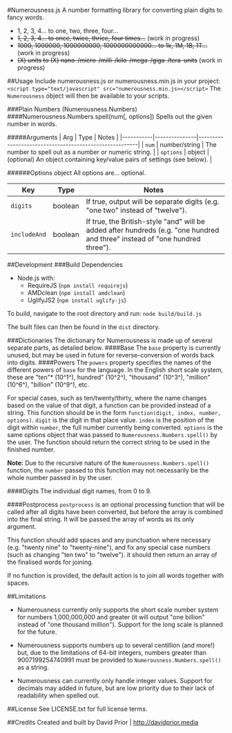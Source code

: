 #Numerousness.js
A number formatting library for converting plain digits to fancy words.

- 1, 2, 3, 4... to one, two, three, four...
- ~~1, 2, 3, 4... to once, twice, thrice, four times...~~ (work in progress)
- ~~1000, 1000000, 1000000000, 1000000000000... to 1k, 1M, 1B, 1T...~~ (work in progress)
- ~~(X) units to (X) nano-/micro-/milli-/kilo-/mega-/giga-/tera-units~~ (work in progress)


##Usage
Include numerousness.js or numerousness.min.js in your project:
`<script type="text/javascript" src="numerousness.min.js></script>`
The `Numerousness` object will then be available to your scripts.

###Plain Numbers (Numerousness.Numbers)
####Numerousness.Numbers.spell(num[, options])
Spells out the given number in words.

#####Arguments
| Arg       | Type          | Notes                                                  |
|-----------|---------------|--------------------------------------------------------|
| `num`     | number/string | The number to spell out as a number or numeric string. |
| `options` | object        | (optional) An object containing key/value pairs of settings (see below).      |

######Options object
All options are... optional.

| Key          | Type    | Notes                                                                         |
|--------------|---------|-------------------------------------------------------------------------------|
| `digits`     | boolean | If true, output will be separate digits (e.g. "one two" instead of "twelve"). |
| `includeAnd` | boolean | If true, the British-style "and" will be added after hundreds (e.g. "one hundred and three" instead of "one hundred three"). |


##Development
###Build Dependencies
- Node.js with:
  - RequireJS (`npm install requirejs`)
  - AMDclean (`npm install amdclean`)
  - UglifyJS2 (`npm install uglify-js`)

To build, navigate to the root directory and run:
```node build/build.js```

The built files can then be found in the `dist` directory.

###Dictionaries
The dictionary for Numerousness is made up of several separate parts, as detailed below.
####Base
The `base` property is currently unused, but may be used in future for reverse-conversion of words back into digits.
####Powers
The `powers` property specifies the names of the different powers of `base` for the language. In the English short scale system, these are "ten"* (10^1^), hundred" (10^2^), "thousand" (10^3^), "million" (10^6^), "billion" (10^9^), etc.

For special cases, such as ten/twenty/thirty, where the name changes based on the value of that digit, a function can be provided instead of a string. This function should be in the form `function(digit, index, number, options)`. `digit` is the digit in that place value. `index` is the position of the digit within `number`, the full number currently being converted. `options` is the same options object that was passed to `Numerousness.Numbers.spell()` by the user. The function should return the correct string to be used in the finished number.

**Note:** Due to the recursive nature of the `Numerousness.Numbers.spell()` function, the `number` passed to this function may not necessarily be the whole number passed in by the user.

####Digits
The individual digit names, from 0 to 9.

####Postprocess
`postprocess` is an optional processing function that will be called after all digits have been converted, but before the array is combined into the final string. It will be passed the array of words as its only argument.

This function should add spaces and any punctuation where necessary (e.g. "twenty nine" to "twenty-nine"), and fix any special case numbers (such as changing "ten two" to "twelve"). it should then return an array of the finalised words for joining.

If no function is provided, the default action is to join all words together with spaces.

##Limitations
- Numerousness currently only supports the short scale number system for numbers 1,000,000,000 and greater (it will output "one billion" instead of "one thousand million"). Support for the long scale is planned for the future.

- Numerousness supports numbers up to several centillion (and more!) but, due to the limitations of 64-bit integers, numbers greater than 9007199254740991 must be provided to `Numerousness.Numbers.spell()` as a string.

- Numerousness can currently only handle integer values. Support for decimals may added in future, but are low priority due to their lack of readability when spelled out.

##License
See LICENSE.txt for full license terms.

##Credits
Created and built by David Prior | http://davidprior.media